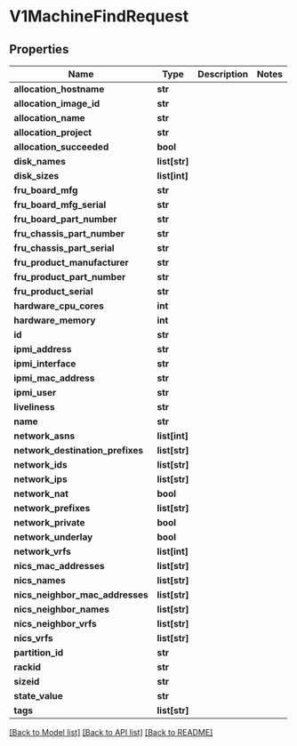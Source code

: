 # V1MachineFindRequest

## Properties
Name | Type | Description | Notes
------------ | ------------- | ------------- | -------------
**allocation_hostname** | **str** |  | 
**allocation_image_id** | **str** |  | 
**allocation_name** | **str** |  | 
**allocation_project** | **str** |  | 
**allocation_succeeded** | **bool** |  | 
**disk_names** | **list[str]** |  | 
**disk_sizes** | **list[int]** |  | 
**fru_board_mfg** | **str** |  | 
**fru_board_mfg_serial** | **str** |  | 
**fru_board_part_number** | **str** |  | 
**fru_chassis_part_number** | **str** |  | 
**fru_chassis_part_serial** | **str** |  | 
**fru_product_manufacturer** | **str** |  | 
**fru_product_part_number** | **str** |  | 
**fru_product_serial** | **str** |  | 
**hardware_cpu_cores** | **int** |  | 
**hardware_memory** | **int** |  | 
**id** | **str** |  | 
**ipmi_address** | **str** |  | 
**ipmi_interface** | **str** |  | 
**ipmi_mac_address** | **str** |  | 
**ipmi_user** | **str** |  | 
**liveliness** | **str** |  | 
**name** | **str** |  | 
**network_asns** | **list[int]** |  | 
**network_destination_prefixes** | **list[str]** |  | 
**network_ids** | **list[str]** |  | 
**network_ips** | **list[str]** |  | 
**network_nat** | **bool** |  | 
**network_prefixes** | **list[str]** |  | 
**network_private** | **bool** |  | 
**network_underlay** | **bool** |  | 
**network_vrfs** | **list[int]** |  | 
**nics_mac_addresses** | **list[str]** |  | 
**nics_names** | **list[str]** |  | 
**nics_neighbor_mac_addresses** | **list[str]** |  | 
**nics_neighbor_names** | **list[str]** |  | 
**nics_neighbor_vrfs** | **list[str]** |  | 
**nics_vrfs** | **list[str]** |  | 
**partition_id** | **str** |  | 
**rackid** | **str** |  | 
**sizeid** | **str** |  | 
**state_value** | **str** |  | 
**tags** | **list[str]** |  | 

[[Back to Model list]](../README.md#documentation-for-models) [[Back to API list]](../README.md#documentation-for-api-endpoints) [[Back to README]](../README.md)


